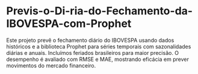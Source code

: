 # Previs-o-Di-ria-do-Fechamento-da-IBOVESPA-com-Prophet
Este projeto prevê o fechamento diário do IBOVESPA usando dados históricos e a biblioteca Prophet para séries temporais com sazonalidades diárias e anuais. Incluímos feriados brasileiros para maior precisão. O desempenho é avaliado com RMSE e MAE, mostrando eficácia em prever movimentos do mercado financeiro.
